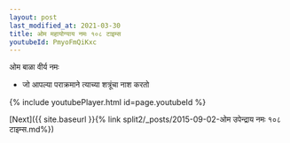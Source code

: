```yaml
---
layout: post
last_modified_at: 2021-03-30
title: ओम महायोग्याय नमः १०८ टाइम्स
youtubeId: PmyoFmQiKxc
---
```

 
 
 ओम बाळा वीर्य नमः  
 
 -  जो आपल्या पराक्रमाने त्याच्या शत्रूंचा नाश करतो 
 
  
 
  
 
 
 
 
 
 


{% include youtubePlayer.html id=page.youtubeId %}
 
[Next]({{ site.baseurl }}{% link  split2/_posts/2015-09-02-ओम उपेन्द्राय नमः १०८ टाइम्स.md%})
 
